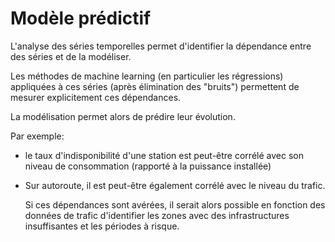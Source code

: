# Modèle prédictif

L'analyse des séries temporelles permet d'identifier la dépendance entre des séries et de la modéliser.

Les méthodes de machine learning (en particulier les régressions) appliquées à ces séries (après élimination des "bruits") permettent de mesurer explicitement ces dépendances.

La modélisation permet alors de prédire leur évolution.

Par exemple:

- le taux d'indisponibilité d'une station est peut-être corrélé avec son niveau de consommation (rapporté à la puissance installée)
- Sur autoroute, il est peut-être également corrélé avec le niveau du trafic.

  Si ces dépendances sont avérées, il serait alors possible en fonction des données de trafic d'identifier les zones avec des infrastructures insuffisantes et les périodes à risque.